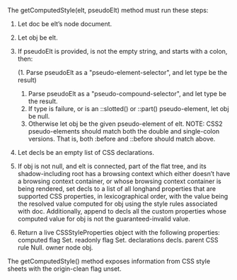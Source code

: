 The getComputedStyle(elt, pseudoElt) method must run these steps:

1. Let doc be elt’s node document.
2. Let obj be elt.
3. If pseudoElt is provided, is not the empty string, and starts with a colon, then:
   
    (1. Parse pseudoElt as a "pseudo-element-selector", and let type be the result)
    1. Parse pseudoElt as a "pseudo-compound-selector", and let type be the result.
    2. If type is failure, or is an ::slotted() or ::part() pseudo-element, let obj be null.
    3. Otherwise let obj be the given pseudo-element of elt.
    NOTE: CSS2 pseudo-elements should match both the double and single-colon versions. That is, both :before and ::before should match above.

5. Let decls be an empty list of CSS declarations.
6. If obj is not null, and elt is connected, part of the flat tree, and its shadow-including root has a browsing context which either doesn’t have a browsing context container, or whose browsing context container is being rendered, set decls to a list of all longhand properties that are supported CSS properties, in lexicographical order, with the value being the resolved value computed for obj using the style rules associated with doc. Additionally, append to decls all the custom properties whose computed value for obj is not the guaranteed-invalid value.

7. Return a live CSSStyleProperties object with the following properties:
computed flag
    Set.
readonly flag
    Set.
declarations
    decls.
parent CSS rule
    Null.
owner node
    obj.

The getComputedStyle() method exposes information from CSS style sheets with the origin-clean flag unset.

